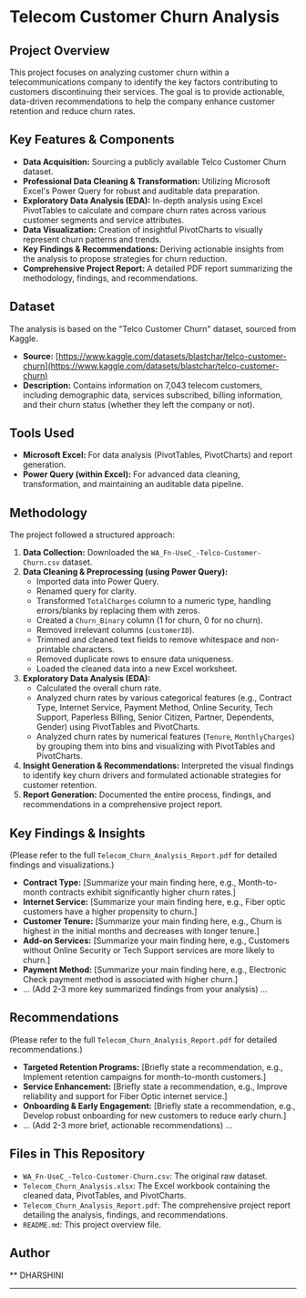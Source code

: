 # Telecom Customer Churn Analysis

## Project Overview

This project focuses on analyzing customer churn within a telecommunications company to identify the key factors contributing to customers discontinuing their services. The goal is to provide actionable, data-driven recommendations to help the company enhance customer retention and reduce churn rates.

## Key Features & Components

* **Data Acquisition:** Sourcing a publicly available Telco Customer Churn dataset.
* **Professional Data Cleaning & Transformation:** Utilizing Microsoft Excel's Power Query for robust and auditable data preparation.
* **Exploratory Data Analysis (EDA):** In-depth analysis using Excel PivotTables to calculate and compare churn rates across various customer segments and service attributes.
* **Data Visualization:** Creation of insightful PivotCharts to visually represent churn patterns and trends.
* **Key Findings & Recommendations:** Deriving actionable insights from the analysis to propose strategies for churn reduction.
* **Comprehensive Project Report:** A detailed PDF report summarizing the methodology, findings, and recommendations.

## Dataset

The analysis is based on the "Telco Customer Churn" dataset, sourced from Kaggle.
* **Source:** [https://www.kaggle.com/datasets/blastchar/telco-customer-churn](https://www.kaggle.com/datasets/blastchar/telco-customer-churn)
* **Description:** Contains information on 7,043 telecom customers, including demographic data, services subscribed, billing information, and their churn status (whether they left the company or not).

## Tools Used

* **Microsoft Excel:** For data analysis (PivotTables, PivotCharts) and report generation.
* **Power Query (within Excel):** For advanced data cleaning, transformation, and maintaining an auditable data pipeline.

## Methodology

The project followed a structured approach:

1.  **Data Collection:** Downloaded the `WA_Fn-UseC_-Telco-Customer-Churn.csv` dataset.
2.  **Data Cleaning & Preprocessing (using Power Query):**
    * Imported data into Power Query.
    * Renamed query for clarity.
    * Transformed `TotalCharges` column to a numeric type, handling errors/blanks by replacing them with zeros.
    * Created a `Churn_Binary` column (1 for churn, 0 for no churn).
    * Removed irrelevant columns (`customerID`).
    * Trimmed and cleaned text fields to remove whitespace and non-printable characters.
    * Removed duplicate rows to ensure data uniqueness.
    * Loaded the cleaned data into a new Excel worksheet.
3.  **Exploratory Data Analysis (EDA):**
    * Calculated the overall churn rate.
    * Analyzed churn rates by various categorical features (e.g., Contract Type, Internet Service, Payment Method, Online Security, Tech Support, Paperless Billing, Senior Citizen, Partner, Dependents, Gender) using PivotTables and PivotCharts.
    * Analyzed churn rates by numerical features (`Tenure`, `MonthlyCharges`) by grouping them into bins and visualizing with PivotTables and PivotCharts.
4.  **Insight Generation & Recommendations:** Interpreted the visual findings to identify key churn drivers and formulated actionable strategies for customer retention.
5.  **Report Generation:** Documented the entire process, findings, and recommendations in a comprehensive project report.

## Key Findings & Insights

(Please refer to the full `Telecom_Churn_Analysis_Report.pdf` for detailed findings and visualizations.)

* **Contract Type:** [Summarize your main finding here, e.g., Month-to-month contracts exhibit significantly higher churn rates.]
* **Internet Service:** [Summarize your main finding here, e.g., Fiber optic customers have a higher propensity to churn.]
* **Customer Tenure:** [Summarize your main finding here, e.g., Churn is highest in the initial months and decreases with longer tenure.]
* **Add-on Services:** [Summarize your main finding here, e.g., Customers without Online Security or Tech Support services are more likely to churn.]
* **Payment Method:** [Summarize your main finding here, e.g., Electronic Check payment method is associated with higher churn.]
* ... (Add 2-3 more key summarized findings from your analysis) ...

## Recommendations

(Please refer to the full `Telecom_Churn_Analysis_Report.pdf` for detailed recommendations.)

* **Targeted Retention Programs:** [Briefly state a recommendation, e.g., Implement retention campaigns for month-to-month customers.]
* **Service Enhancement:** [Briefly state a recommendation, e.g., Improve reliability and support for Fiber Optic internet service.]
* **Onboarding & Early Engagement:** [Briefly state a recommendation, e.g., Develop robust onboarding for new customers to reduce early churn.]
* ... (Add 2-3 more brief, actionable recommendations) ...

## Files in This Repository

* `WA_Fn-UseC_-Telco-Customer-Churn.csv`: The original raw dataset.
* `Telecom_Churn_Analysis.xlsx`: The Excel workbook containing the cleaned data, PivotTables, and PivotCharts.
* `Telecom_Churn_Analysis_Report.pdf`: The comprehensive project report detailing the analysis, findings, and recommendations.
* `README.md`: This project overview file.

## Author

**  DHARSHINI

---